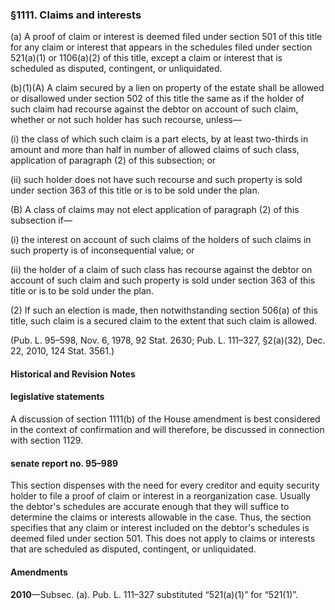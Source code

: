 ### §1111. Claims and interests ###

(a) A proof of claim or interest is deemed filed under section 501 of this title for any claim or interest that appears in the schedules filed under section 521(a)(1) or 1106(a)(2) of this title, except a claim or interest that is scheduled as disputed, contingent, or unliquidated.

(b)(1)(A) A claim secured by a lien on property of the estate shall be allowed or disallowed under section 502 of this title the same as if the holder of such claim had recourse against the debtor on account of such claim, whether or not such holder has such recourse, unless—

(i) the class of which such claim is a part elects, by at least two-thirds in amount and more than half in number of allowed claims of such class, application of paragraph (2) of this subsection; or

(ii) such holder does not have such recourse and such property is sold under section 363 of this title or is to be sold under the plan.

(B) A class of claims may not elect application of paragraph (2) of this subsection if—

(i) the interest on account of such claims of the holders of such claims in such property is of inconsequential value; or

(ii) the holder of a claim of such class has recourse against the debtor on account of such claim and such property is sold under section 363 of this title or is to be sold under the plan.

(2) If such an election is made, then notwithstanding section 506(a) of this title, such claim is a secured claim to the extent that such claim is allowed.

(Pub. L. 95–598, Nov. 6, 1978, 92 Stat. 2630; Pub. L. 111–327, §2(a)(32), Dec. 22, 2010, 124 Stat. 3561.)

#### Historical and Revision Notes ####

#### legislative statements ####

A discussion of section 1111(b) of the House amendment is best considered in the context of confirmation and will therefore, be discussed in connection with section 1129.

#### senate report no. 95–989 ####

This section dispenses with the need for every creditor and equity security holder to file a proof of claim or interest in a reorganization case. Usually the debtor's schedules are accurate enough that they will suffice to determine the claims or interests allowable in the case. Thus, the section specifies that any claim or interest included on the debtor's schedules is deemed filed under section 501. This does not apply to claims or interests that are scheduled as disputed, contingent, or unliquidated.

#### Amendments ####

**2010**—Subsec. (a). Pub. L. 111–327 substituted “521(a)(1)” for “521(1)”.